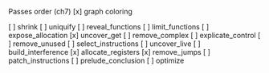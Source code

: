 Passes order (ch7)
  [x] graph coloring

  [ ] shrink
  [ ] uniquify
  [ ] reveal_functions
  [ ] limit_functions
  [ ] expose_allocation
  [x] uncover_get
  [ ] remove_complex
  [ ] explicate_control
  [ ] remove_unused
  [ ] select_instructions
  [ ] uncover_live
  [ ] build_interference
  [x] allocate_registers
  [x] remove_jumps
  [ ] patch_instructions
  [ ] prelude_conclusion
  [ ] optimize
